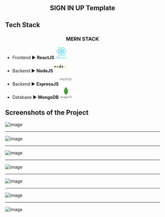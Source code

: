 <h2 align="center">SIGN IN UP Template</h2>

## Tech Stack

<h3 align="center">MERN STACK</h3>

- Frontend ▶ **ReactJS  <img src="https://raw.githubusercontent.com/devicons/devicon/master/icons/react/react-original-wordmark.svg" alt="react" width="40" height="40"/>**
- Backend ▶ **NodeJS  <img src="https://raw.githubusercontent.com/devicons/devicon/master/icons/nodejs/nodejs-original-wordmark.svg" alt="nodejs" width="40" height="40"/>**
- Backend ▶ **ExpressJS  <img src="https://raw.githubusercontent.com/devicons/devicon/master/icons/express/express-original-wordmark.svg" alt="express" width="40" height="40"/>**
- Database ▶ **MongoDB <img src="https://raw.githubusercontent.com/devicons/devicon/master/icons/mongodb/mongodb-original-wordmark.svg" alt="mongodb" width="40" height="40"/>**

## Screenshots of the Project

![image](https://user-images.githubusercontent.com/90305324/233804092-20d31aa1-0068-4f82-b55e-b3a7a8c8be57.png)

<hr>

![image](https://user-images.githubusercontent.com/90305324/233804152-3729f788-437f-409a-a26e-25ea2d907e5f.png)

<hr>

![image](https://user-images.githubusercontent.com/90305324/233804164-459dff58-9364-46aa-9d83-0dc57eecdefe.png)

<hr>

![image](https://user-images.githubusercontent.com/90305324/233804214-c95d7c57-c63b-40b8-b7a8-12ddeb93fe45.png)

<hr>

![image](https://user-images.githubusercontent.com/90305324/233804237-cf78f1dc-6c71-4284-bdde-1a421c2296f3.png)

<hr>

![image](https://user-images.githubusercontent.com/90305324/233804272-797386f2-524b-47ca-a31a-008c157fd85c.png)

<hr>

![image](https://user-images.githubusercontent.com/90305324/233804293-2c7823e4-4aac-42d3-9d57-d3764752ef1a.png)